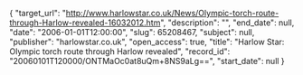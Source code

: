 {
  "target_url": "http://www.harlowstar.co.uk/News/Olympic-torch-route-through-Harlow-revealed-16032012.htm", 
  "description": "", 
  "end_date": null, 
  "date": "2006-01-01T12:00:00", 
  "slug": 65208467, 
  "subject": null, 
  "publisher": "harlowstar.co.uk", 
  "open_access": true, 
  "title": "Harlow Star: Olympic torch route through Harlow revealed", 
  "record_id": "20060101T120000/ONTMaOc0at8uQm+8NS9aLg==", 
  "start_date": null
}

